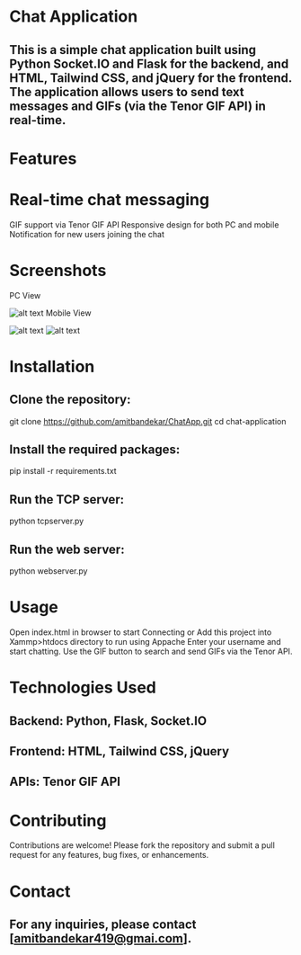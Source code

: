 
# Chat Application

## This is a simple chat application built using Python Socket.IO and Flask for the backend, and HTML, Tailwind CSS, and jQuery for the frontend. The application allows users to send text messages and GIFs (via the Tenor GIF API) in real-time.

# Features

# Real-time chat messaging
GIF support via Tenor GIF API
Responsive design for both PC and mobile
Notification for new users joining the chat
# Screenshots
PC View

![alt text](/screenshots/3.png)
Mobile View

![alt text](/screenshots/2.jpeg) ![alt text](/screenshots/1.jpeg)

# Installation
## Clone the repository:
git clone https://github.com/amitbandekar/ChatApp.git
cd chat-application

## Install the required packages:
pip install -r requirements.txt
## Run the TCP server:
python tcpserver.py
## Run the web server:
python webserver.py

# Usage
Open index.html in browser to start Connecting or Add this project into Xammp>htdocs directory to run using Appache 
Enter your username and start chatting.
Use the GIF button to search and send GIFs via the Tenor API.

# Technologies Used
## Backend: Python, Flask, Socket.IO
## Frontend: HTML, Tailwind CSS, jQuery
## APIs: Tenor GIF API

# Contributing
Contributions are welcome! Please fork the repository and submit a pull request for any features, bug fixes, or enhancements.

# Contact
## For any inquiries, please contact [amitbandekar419@gmai.com].
